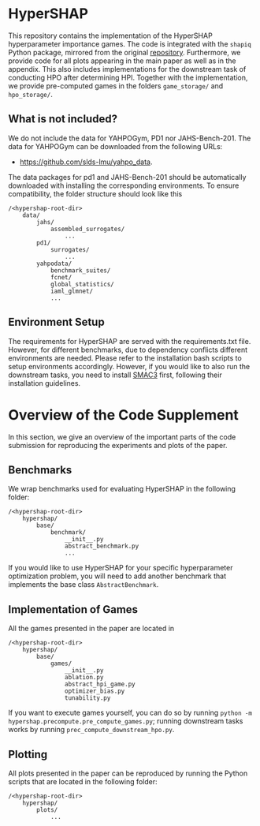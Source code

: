 # HyperSHAP

This repository contains the implementation of the HyperSHAP hyperparameter importance games.
The code is integrated with the ``shapiq`` Python package, mirrored from the original [repository](https://github.com/mmschlk/shapiq).
Furthermore, we provide code for all plots appearing in the main paper as well as in the appendix. This also includes
implementations for the downstream task of conducting HPO after determining HPI. Together with the implementation, we
provide pre-computed games in the folders ``game_storage/`` and ``hpo_storage/``.

## What is not included?
We do not include the data for YAHPOGym, PD1 nor JAHS-Bench-201.
The data for YAHPOGym can be downloaded from the following URLs:
- https://github.com/slds-lmu/yahpo_data.

The data packages for pd1 and JAHS-Bench-201 should be automatically downloaded with installing the corresponding environments.
To ensure compatibility, the folder structure should look like this
````
/<hypershap-root-dir>
    data/
        jahs/
            assembled_surrogates/
                ...
        pd1/
            surrogates/
                ...
        yahpodata/
            benchmark_suites/
            fcnet/
            global_statistics/
            iaml_glmnet/
            ...
````

## Environment Setup
The requirements for HyperSHAP are served with the requirements.txt file. However, for different benchmarks, due to dependency
conflicts different environments are needed. Please refer to the installation bash scripts to setup environments accordingly.
However, if you would like to also run the downstream tasks, you need to install [SMAC3](https://github.com/automl/SMAC3) first, following their installation guidelines.

# Overview of the Code Supplement
In this section, we give an overview of the important parts of the code submission for reproducing the experiments and plots of the paper.

## Benchmarks
We wrap benchmarks used for evaluating HyperSHAP in the following folder:
````
/<hypershap-root-dir>
    hypershap/
        base/
            benchmark/
                __init__.py
                abstract_benchmark.py
                ...
````
If you would like to use HyperSHAP for your specific hyperparameter optimization problem, you will need to add another
benchmark that implements the base class ``AbstractBenchmark``.

## Implementation of Games
All the games presented in the paper are located in 
````
/<hypershap-root-dir>
    hypershap/
        base/
            games/
                __init__.py
                ablation.py
                abstract_hpi_game.py
                optimizer_bias.py
                tunability.py
````

If you want to execute games yourself, you can do so by running ``python -m hypershap.precompute.pre_compute_games.py``;
running downstream tasks works by running ``prec_compute_downstream_hpo.py``.

## Plotting
All plots presented in the paper can be reproduced by running the Python scripts that are located in the following folder:
````
/<hypershap-root-dir>
    hypershap/
        plots/
            ...
````